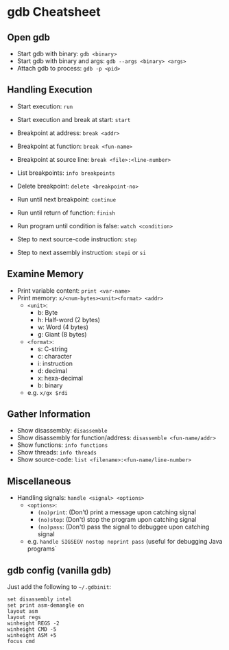 # gdb Cheatsheet

## Open gdb
- Start gdb with binary: `gdb <binary>`
- Start gdb with binary and args: `gdb --args <binary> <args>`
- Attach gdb to process: `gdb -p <pid>`

## Handling Execution
- Start execution: `run`
- Start execution and break at start: `start`

- Breakpoint at address: `break <addr>`
- Breakpoint at function: `break <fun-name>`
- Breakpoint at source line: `break <file>:<line-number>`
- List breakpoints: `info breakpoints`
- Delete breakpoint: `delete <breakpoint-no>`

- Run until next breakpoint: `continue`
- Run until return of function: `finish`
- Run program until condition is false: `watch <condition>`
- Step to next source-code instruction: `step`
- Step to next assembly instruction: `stepi` or `si`

## Examine Memory
- Print variable content: `print <var-name>`
- Print memory: `x/<num-bytes><unit><format> <addr>`
  * `<unit>`:
    * b: Byte
    * h: Half-word (2 bytes)
    * w: Word (4 bytes)
    * g: Giant (8 bytes)
  * `<format>`: 
    * s: C-string
    * c: character
    * i: instruction
    * d: decimal
    * x: hexa-decimal
    * b: binary
  * e.g. `x/gx $rdi`

## Gather Information
- Show disassembly: `disassemble`
- Show disassembly for function/address: `disassemble <fun-name/addr>`
- Show functions: `info functions`
- Show threads: `info threads`
- Show source-code: `list <filename>:<fun-name/line-number>`

## Miscellaneous
- Handling signals: `handle <signal> <options>`
  * `<options>`:
    * `(no)print`: (Don't) print a message upon catching signal
    * `(no)stop`: (Don't) stop the program upon catching signal
    * `(no)pass`: (Don't) pass the signal to debuggee upon catching signal
  * e.g. `handle SIGSEGV nostop noprint pass` (useful for debugging Java programs`


## gdb config (vanilla gdb)
Just add the following to `~/.gdbinit`:
```
set disassembly intel
set print asm-demangle on
layout asm
layout regs
winheight REGS -2
winheight CMD -5
winheight ASM +5
focus cmd
```
